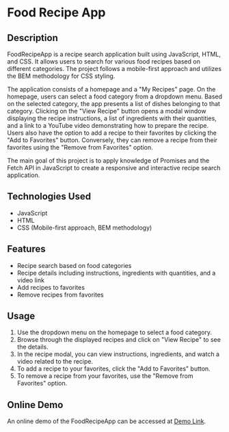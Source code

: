 # Food Recipe App

## Description

FoodRecipeApp is a recipe search application built using JavaScript, HTML, and CSS. It allows users to search for various food recipes based on different categories. The project follows a mobile-first approach and utilizes the BEM methodology for CSS styling.

The application consists of a homepage and a "My Recipes" page. On the homepage, users can select a food category from a dropdown menu. Based on the selected category, the app presents a list of dishes belonging to that category. Clicking on the "View Recipe" button opens a modal window displaying the recipe instructions, a list of ingredients with their quantities, and a link to a YouTube video demonstrating how to prepare the recipe. Users also have the option to add a recipe to their favorites by clicking the "Add to Favorites" button. Conversely, they can remove a recipe from their favorites using the "Remove from Favorites" option.

The main goal of this project is to apply knowledge of Promises and the Fetch API in JavaScript to create a responsive and interactive recipe search application.

## Technologies Used

- JavaScript
- HTML
- CSS (Mobile-first approach, BEM methodology)

## Features

- Recipe search based on food categories
- Recipe details including instructions, ingredients with quantities, and a video link
- Add recipes to favorites
- Remove recipes from favorites

## Usage

1. Use the dropdown menu on the homepage to select a food category.
2. Browse through the displayed recipes and click on "View Recipe" to see the details.
3. In the recipe modal, you can view instructions, ingredients, and watch a video related to the recipe.
4. To add a recipe to your favorites, click the "Add to Favorites" button.
5. To remove a recipe from your favorites, use the "Remove from Favorites" option.

## Online Demo

An online demo of the FoodRecipeApp can be accessed at [Demo Link](https://martinezfabian.github.io/FoodRecipeApp-JavaScript-HTML-CSS/).
